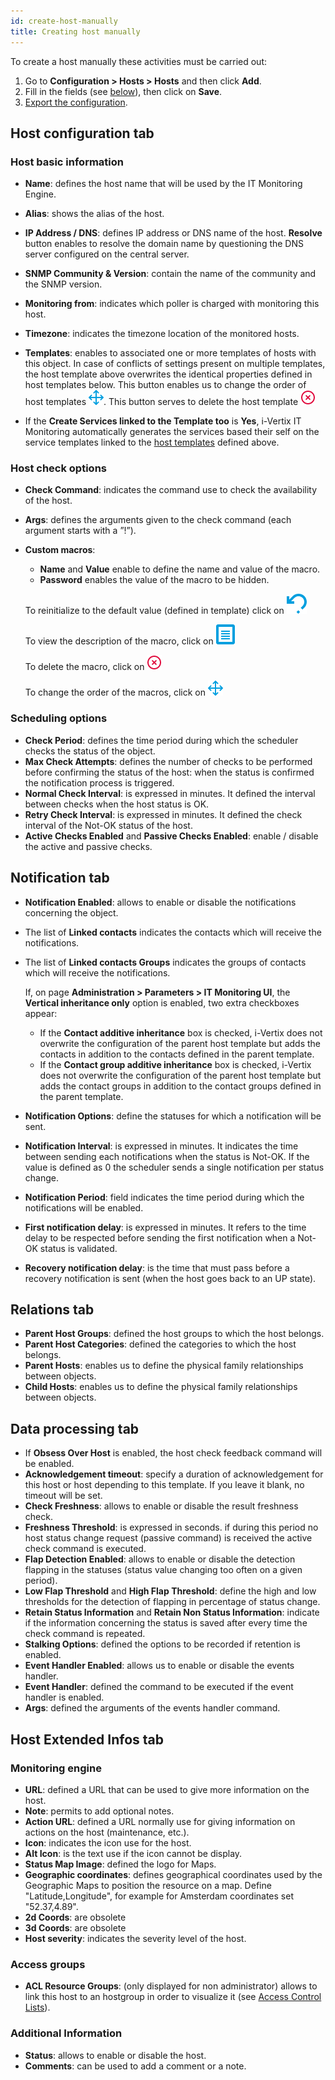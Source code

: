 ```yaml
---
id: create-host-manually
title: Creating host manually
---
```


To create a host manually these activities must be carried out:

1. Go to **Configuration \> Hosts \> Hosts** and then click **Add**.
2. Fill in the fields (see [below](#host-configuration-tab)), then click on **Save**.
3. [Export the configuration](export-configuration.md).

## Host configuration tab

### Host basic information

* **Name**: defines the host name that will be used by the IT Monitoring Engine.
* **Alias**: shows the alias of the host.
* **IP Address / DNS**: defines IP address or DNS name of the host. **Resolve** button enables to resolve the domain name by questioning the DNS server configured on the central server.
* **SNMP Community & Version**: contain the name of the community and the SNMP version.
* **Monitoring from**: indicates which poller is charged with monitoring this host.
* **Timezone**: indicates the timezone location of the monitored hosts.
* **Templates**: enables to associated one or more templates of hosts with this object. In case of conflicts of settings present on multiple templates, the host template above overwrites the identical properties defined in host templates below. This button enables us to change the order of host templates ![image](../../assets/create-host-manually/move.png#thumbnail1). This button serves to delete the host template ![image](../../assets/create-host-manually/delete.png#thumbnail1)

* If the **Create Services linked to the Template too** is **Yes**, i-Vertix IT Monitoring automatically generates the services based their self on the service templates linked to the [host templates](host-templates.md) defined above.

### Host check options

* **Check Command**: indicates the command use to check the availability of the host.
* **Args**: defines the arguments given to the check command (each argument starts with a ”!”).

* **Custom macros**:

   * **Name** and **Value** enable to define the name and value of the macro.
   * **Password** enables the value of the macro to be hidden.

  To reinitialize to the default value (defined in template) click on ![image](../../assets/create-host-manually/undo.png#thumbnail1)
  
  To view the description of the macro, click on ![image](../../assets/create-host-manually/description.png#thumbnail1)

  To delete the macro, click on ![image](../../assets/create-host-manually/delete.png#thumbnail1)

  To change the order of the macros, click on ![image](../../assets/create-host-manually/move.png#thumbnail1)

### Scheduling options

* **Check Period**: defines the time period during which the scheduler checks the status of the object.
* **Max Check Attempts**: defines the number of checks to be performed before confirming the status of the
  host: when the status is confirmed the notification process is triggered.
* **Normal Check Interval**: is expressed in minutes. It defined the interval between checks when the host status is OK.
* **Retry Check Interval**: is expressed in minutes. It defined the check interval of the Not-OK status of the host.
* **Active Checks Enabled** and **Passive Checks Enabled**: enable / disable the active and passive checks.

## Notification tab

* **Notification Enabled**: allows to enable or disable the notifications concerning the object.
* The list of **Linked contacts** indicates the contacts which will receive the notifications.
* The list of **Linked contacts Groups** indicates the groups of contacts which will receive the notifications.
  
  If, on page **Administration > Parameters > IT Monitoring UI**, the **Vertical inheritance only** option is enabled, two extra checkboxes appear:

    * If the **Contact additive inheritance** box is checked, i-Vertix does not overwrite the configuration of the parent host template but adds the contacts in addition to the contacts defined in the parent template.
    * If the **Contact group additive inheritance** box is checked, i-Vertix does not overwrite the configuration of the parent host template but adds the contact groups in addition to the contact groups defined in the parent template.

* **Notification Options**: define the statuses for which a notification will be sent.
* **Notification Interval**: is expressed in minutes. It indicates the time between sending each notifications when the status is Not-OK. If the value is defined as 0 the scheduler sends a single notification per status change.
* **Notification Period**: field indicates the time period during which the notifications will be enabled.
* **First notification delay**: is expressed in minutes. It refers to the time delay to be respected before sending the first notification when a Not-OK status is validated.
* **Recovery notification delay**: is the time that must pass before a recovery notification is sent (when the host goes back to an UP state).

## Relations tab

* **Parent Host Groups**: defined the host groups to which the host belongs.
* **Parent Host Categories**: defined the categories to which the host belongs.
* **Parent Hosts**: enables us to define the physical family relationships between objects.
* **Child Hosts**: enables us to define the physical family relationships between objects.

## Data processing tab

* If **Obsess Over Host** is enabled, the host check feedback command will be enabled.
* **Acknowledgement timeout**: specify a duration of acknowledgement for this host or host depending to this template. If you leave it blank, no timeout will be set.
* **Check Freshness**: allows to enable or disable the result freshness check.
* **Freshness Threshold**: is expressed in seconds. if during this period no host status change request (passive command) is received the active check command is executed.
* **Flap Detection Enabled**: allows to enable or disable the detection flapping in the statuses (status value changing too often on a given period).
* **Low Flap Threshold** and **High Flap Threshold**: define the high and low thresholds for the detection of flapping in percentage of status change.
* **Retain Status Information** and **Retain Non Status Information**: indicate if the information concerning the status is saved after every time the check command is repeated.
* **Stalking Options**: defined the options to be recorded if retention is enabled.
* **Event Handler Enabled**: allows us to enable or disable the events handler.
* **Event Handler**: defined the command to be executed if the event handler is enabled.
* **Args**: defined the arguments of the events handler command.

## Host Extended Infos tab

### Monitoring engine

* **URL**: defined a URL that can be used to give more information on the host.
* **Note**: permits to add optional notes.
* **Action URL**: defined a URL normally use for giving information on actions on the host (maintenance, etc.).
* **Icon**: indicates the icon use for the host.
* **Alt Icon**: is the text use if the icon cannot be display.
* **Status Map Image**: defined the logo for Maps.
* **Geographic coordinates**: defines geographical coordinates used by the Geographic Maps to position the resource on a map. Define "Latitude,Longitude", for example for Amsterdam coordinates set "52.37,4.89".
* **2d Coords**: are obsolete
* **3d Coords**: are obsolete
* **Host severity**: indicates the severity level of the host.

### Access groups

* **ACL Resource Groups**: (only displayed for non administrator) allows to link this host to an hostgroup in order to visualize it (see [Access Control Lists](../../managing-users-contacts/acl.md)).

### Additional Information

* **Status**: allows to enable or disable the host.
* **Comments**: can be used to add a comment or a note.